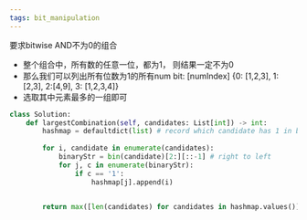 ```yaml
---
tags: bit_manipulation
---
```


要求bitwise AND不为0的组合
- 整个组合中，所有数的任意一位，都为1， 则结果一定不为0
- 那么我们可以列出所有位数为1的所有num
bit: [numIndex]
{0: [1,2,3], 1:[2,3], 2:[4,9], 3: [1,2,3,4]}
- 选取其中元素最多的一组即可

```py
class Solution:
    def largestCombination(self, candidates: List[int]) -> int:
        hashmap = defaultdict(list) # record which candidate has 1 in bit
        
        for i, candidate in enumerate(candidates):
            binaryStr = bin(candidate)[2:][::-1] # right to left
            for j, c in enumerate(binaryStr):
                if c == '1':
                    hashmap[j].append(i)
                            

        return max([len(candidates) for candidates in hashmap.values()])
```